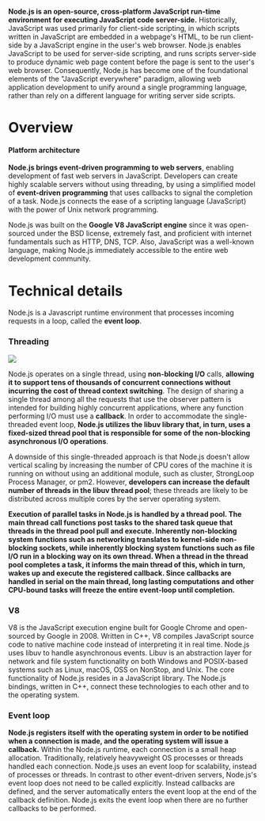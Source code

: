 __Node.js is an open-source, cross-platform JavaScript run-time environment for executing JavaScript code server-side.__ Historically, JavaScript was used primarily for client-side scripting, in which scripts written in JavaScript are embedded in a webpage's HTML, to be run client-side by a JavaScript engine in the user's web browser. Node.js enables JavaScript to be used for server-side scripting, and runs scripts server-side to produce dynamic web page content before the page is sent to the user's web browser. Consequently, Node.js has become one of the foundational elements of the "JavaScript everywhere" paradigm, allowing web application development to unify around a single programming language, rather than rely on a different language for writing server side scripts.

# Overview

#### Platform architecture

__Node.js brings event-driven programming to web servers__, enabling development of fast web servers in JavaScript. Developers can create highly scalable servers without using threading, by using a simplified model of __event-driven programming__ that uses callbacks to signal the completion of a task. Node.js connects the ease of a scripting language (JavaScript) with the power of Unix network programming.

Node.js was built on the __Google V8 JavaScript engine__ since it was open-sourced under the BSD license, extremely fast, and proficient with internet fundamentals such as HTTP, DNS, TCP. Also, JavaScript was a well-known language, making Node.js immediately accessible to the entire web development community.

# Technical details

Node.js is a Javascript runtime environment that processes incoming requests in a loop, called the __event loop__.

### Threading

<img src="https://image.slidesharecdn.com/becomingnodejsninjaoncf-120410170117-phpapp01/95/becoming-nodejs-ninja-on-cloud-foundry-9-728.jpg">

Node.js operates on a single thread, using __non-blocking I/O__ calls, __allowing it to support tens of thousands of concurrent connections without incurring the cost of thread context switching__. The design of sharing a single thread among all the requests that use the observer pattern is intended for building highly concurrent applications, where any function performing I/O must use a __callback__. In order to accommodate the single-threaded event loop, __Node.js utilizes the libuv library that, in turn, uses a fixed-sized thread pool that is responsible for some of the non-blocking asynchronous I/O operations__.

A downside of this single-threaded approach is that Node.js doesn't allow vertical scaling by increasing the number of CPU cores of the machine it is running on without using an additional module, such as cluster, StrongLoop Process Manager, or pm2. However, __developers can increase the default number of threads in the libuv thread pool__; these threads are likely to be distributed across multiple cores by the server operating system.

__Execution of parallel tasks in Node.js is handled by a thread pool. The main thread call functions post tasks to the shared task queue that threads in the thread pool pull and execute. Inherently non-blocking system functions such as networking translates to kernel-side non-blocking sockets, while inherently blocking system functions such as file I/O run in a blocking way on its own thread. When a thread in the thread pool completes a task, it informs the main thread of this, which in turn, wakes up and execute the registered callback. Since callbacks are handled in serial on the main thread, long lasting computations and other CPU-bound tasks will freeze the entire event-loop until completion.__

### V8 

V8 is the JavaScript execution engine built for Google Chrome and open-sourced by Google in 2008. Written in C++, V8 compiles JavaScript source code to native machine code instead of interpreting it in real time.
Node.js uses libuv to handle asynchronous events. Libuv is an abstraction layer for network and file system functionality on both Windows and POSIX-based systems such as Linux, macOS, OSS on NonStop, and Unix.
The core functionality of Node.js resides in a JavaScript library. The Node.js bindings, written in C++, connect these technologies to each other and to the operating system.

### Event loop

__Node.js registers itself with the operating system in order to be notified when a connection is made, and the operating system will issue a callback.__ Within the Node.js runtime, each connection is a small heap allocation. Traditionally, relatively heavyweight OS processes or threads handled each connection. Node.js uses an event loop for scalability, instead of processes or threads. In contrast to other event-driven servers, Node.js's event loop does not need to be called explicitly. Instead callbacks are defined, and the server automatically enters the event loop at the end of the callback definition. Node.js exits the event loop when there are no further callbacks to be performed.












